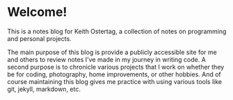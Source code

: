 # Welcome!
This is a notes blog for Keith Ostertag, a collection of notes on programming and personal projects.

The main purpose of this blog is provide a publicly accessible site for me and others to review notes I've made in my journey in writing code. A second purpose is to chronicle various projects that I work on whether they be for coding, photography, home improvements, or other hobbies. And of course maintaining this blog gives me practice with using various tools like git, jekyll, markdown, etc.
